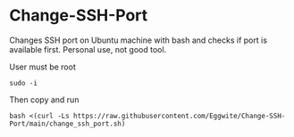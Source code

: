 # Change-SSH-Port
Changes SSH port on Ubuntu machine with bash and checks if port is available first. Personal use, not good tool. 

User must be root
```
sudo -i
```
Then copy and run
```
bash <(curl -Ls https://raw.githubusercontent.com/Eggwite/Change-SSH-Port/main/change_ssh_port.sh)
```
